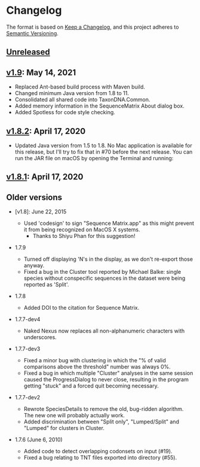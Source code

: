 # Changelog

The format is based on [Keep a Changelog](https://keepachangelog.com/en/1.0.0/),
and this project adheres to [Semantic Versioning](https://semver.org/spec/v2.0.0.html).

## [Unreleased]

## [v1.9]: May 14, 2021
- Replaced Ant-based build process with Maven build.
- Changed minimum Java version from 1.8 to 11.
- Consolidated all shared code into TaxonDNA.Common.
- Added memory information in the SequenceMatrix About dialog box.
- Added Spotless for code style checking.

## [v1.8.2]: April 17, 2020
- Updated Java version from 1.5 to 1.8. No Mac application is available for this release, but I'll try to fix that in #70 before the next release. You can run the JAR file on macOS by opening the Terminal and running:

## [v1.8.1]: April 17, 2020

## Older versions
- [v1.8]: June 22, 2015
    - Used 'codesign' to sign "Sequence Matrix.app" as this might prevent
      it from being recognized on MacOS X systems.
       - Thanks to Shiyu Phan for this suggestion!

- 1.7.9 
    - Turned off displaying 'N's in the display, as we don't re-export
      those anyway.
    - Fixed a bug in the Cluster tool reported by Michael Balke: single
      species without conspecific sequences in the dataset were being
      reported as 'Split'.

- 1.7.8
    - Added DOI to the citation for Sequence Matrix.

- 1.7.7-dev4
    - Naked Nexus now replaces all non-alphanumeric characters with underscores.

- 1.7.7-dev3 
    - Fixed a minor bug with clustering in which the "% of valid comparisons
      above the threshold" number was always 0%.
    - Fixed a bug in which multiple "Cluster" analyses in the same session
      caused the ProgressDialog to never close, resulting in the program
      getting "stuck" and a forced quit becoming necessary.

- 1.7.7-dev2 
    - Rewrote SpeciesDetails to remove the old, bug-ridden algorithm.
      The new one will probably actually work.
    - Added discrimination between "Split only", "Lumped/Split" and
      "Lumped" for clusters in Cluster.

- 1.7.6 (June 6, 2010)
    - Added code to detect overlapping codonsets on input (#19).
    - Fixed a bug relating to TNT files exported into directory (#55).

[Unreleased]: https://github.com/gaurav/taxondna/compare/v1.9...HEAD
[v1.9]: https://github.com/gaurav/taxondna/compare/v1.8.2...v1.9
[v1.8.2]: https://github.com/gaurav/taxondna/compare/v1.8.1...v1.8.2
[v1.8.1]: https://github.com/gaurav/taxondna/compare/v1.8...v1.8.1
[1.8]: https://github.com/gaurav/taxondna/releases/tag/1.8
